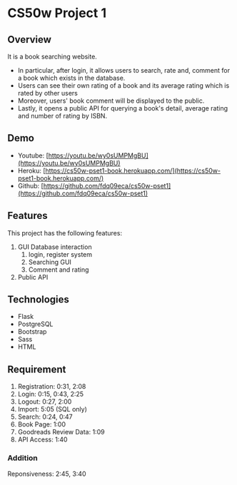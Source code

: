 # CS50w Project 1

## Overview

It is a book searching website.

- In particular, after login, it allows users to search, rate and, comment for a book which exists in the database.
- Users can see their own rating of a book and its average rating which is rated by other users
- Moreover, users' book comment will be displayed to the public.
- Lastly, it opens a public API for querying a book's detail, average rating and number of rating by ISBN.

## Demo

- Youtube: [https://youtu.be/wy0sUMPMgBU](https://youtu.be/wy0sUMPMgBU)
- Heroku: [https://cs50w-pset1-book.herokuapp.com/](https://cs50w-pset1-book.herokuapp.com/)
- Github: [https://github.com/fdq09eca/cs50w-pset1](https://github.com/fdq09eca/cs50w-pset1)

## Features

This project has the following features:

1. GUI Database interaction
   1. login, register system
   2. Searching GUI
   3. Comment and rating
2. Public API

## Technologies

- Flask
- PostgreSQL
- Bootstrap
- Sass
- HTML

## Requirement

1. Registration: 0:31, 2:08
2. Login: 0:15, 0:43, 2:25
3. Logout: 0:27, 2:00
4. Import: 5:05 (SQL only)
5. Search: 0:24, 0:47
6. Book Page: 1:00
7. Goodreads Review Data: 1:09
8. API Access: 1:40

### Addition

Reponsiveness: 2:45, 3:40
